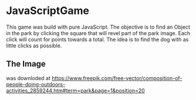 # JavaScriptGame
This game was build with pure JavaScript. The objective is to find an Object in the park by clicking the square that will revel part of the park image. 
Each click will count for points towards a total. The idea is to find the dog with as little clicks as possible. 

## The Image 
was downloded at https://www.freepik.com/free-vector/composition-of-people-doing-outdoors-activities_2859244.htm#term=park&page=1&position=20


